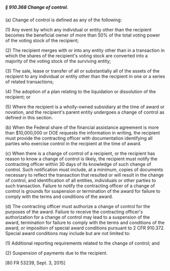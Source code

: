 ##### § 910.368 Change of control. #####

(a) Change of control is defined as any of the following:

(1) Any event by which any individual or entity other than the recipient becomes the beneficial owner of more than 50% of the total voting power of the voting stock of the recipient;

(2) The recipient merges with or into any entity other than in a transaction in which the shares of the recipient's voting stock are converted into a majority of the voting stock of the surviving entity;

(3) The sale, lease or transfer of all or substantially all of the assets of the recipient to any individual or entity other than the recipient in one or a series of related transactions;

(4) The adoption of a plan relating to the liquidation or dissolution of the recipient; or

(5) Where the recipient is a wholly-owned subsidiary at the time of award or novation, and the recipient's parent entity undergoes a change of control as defined in this section.

(b) When the Federal share of the financial assistance agreement is more than $10,000,000 or DOE requests the information in writing, the recipient must provide the contracting officer with documentation identifying all parties who exercise control in the recipient at the time of award.

(c) When there is a change of control of a recipient, or the recipient has reason to know a change of control is likely, the recipient must notify the contracting officer within 30 days of its knowledge of such change of control. Such notification must include, at a minimum, copies of documents necessary to reflect the transaction that resulted or will result in the change of control, and identification of all entities, individuals or other parties to such transaction. Failure to notify the contracting officer of a change of control is grounds for suspension or termination of the award for failure to comply with the terms and conditions of the award.

(d) The contracting officer must authorize a change of control for the purposes of the award. Failure to receive the contracting officer's authorization for a change of control may lead to a suspension of the award, termination for failure to comply with the terms and conditions of the award, or imposition of special award conditions pursuant to 2 CFR 910.372. Special award conditions may include but are not limited to:

(1) Additional reporting requirements related to the change of control; and

(2) Suspension of payments due to the recipient.

[80 FR 53239, Sept. 3, 2015]